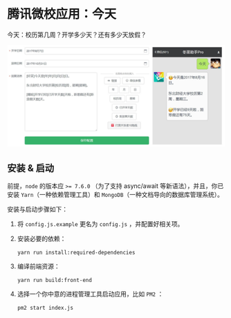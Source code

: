 # 腾讯微校应用：今天

今天：校历第几周？开学多少天？还有多少天放假？

![配置页面](./resources/assets/page-config.jpg)

## 安装 & 启动

前提，`node` 的版本应 `>= 7.6.0` （为了支持 async/await 等新语法），并且，你已安装 `Yarn`（一种依赖管理工具）和 `MongoDB`（一种文档导向的数据库管理系统）。

安装与启动步骤如下：

1. 将 `config.js.example` 更名为 `config.js` ，并配置好相关项。

2. 安装必要的依赖：

    ```shell
    yarn run install:required-dependencies
    ```

3. 编译前端资源：
    ```shell
    yarn run build:front-end
    ```

4. 选择一个你中意的进程管理工具启动应用，比如 `PM2` ：
    ```shell
    pm2 start index.js
    ```

